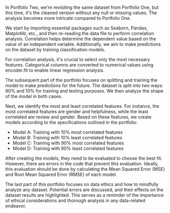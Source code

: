 In Portfolio Two, we're revisiting the same dataset from Portfolio One, 
but this time, it's the cleaned version without any null or missing values. 
The analysis becomes more intricate compared to Portfolio One.

We start by importing essential packages such as Seaborn, Pandas, Matplotlib, etc.,
and then re-reading the data file to perform correlation analysis. 
Correlation helps determine the dependent value based on the value of 
an independent variable. Additionally, we aim to make predictions on the dataset 
by training classification models.

For correlation analysis, it's crucial to select only the most necessary features.
Categorical columns are converted to numerical values using encoder.fit to enable
linear regression analysis.

The subsequent part of the portfolio focuses on splitting and training the model 
to make predictions for the future. The dataset is split into two ways:
90% and 10% for training and testing purposes. We then analyze the shape of the 
model in both cases.

Next, we identify the most and least correlated features. 
For instance, the most correlated features are gender and helpfulness, 
while the least correlated are review and gender. Based on these features, 
we create models according to the specifications outlined in the portfolio:

- Model A: Training with 10% most correlated features
- Model B: Training with 10% least correlated features
- Model C: Training with 90% most correlated features
- Model D: Training with 90% least correlated features

After creating the models, they need to be evaluated to choose the best fit.
However, there are errors in the code that prevent this evaluation. Ideally,
this evaluation should be done by calculating the Mean Squared Error (MSE)
and Root Mean Squared Error (RMSE) of each model.

The last part of this portfolio focuses on data ethics and how to mindfully
analyze any dataset. Potential errors are discussed, and their effects on
the dataset results are highlighted. This serves as a reminder of the importance
of ethical considerations and thorough analysis in any data-related endeavor.
